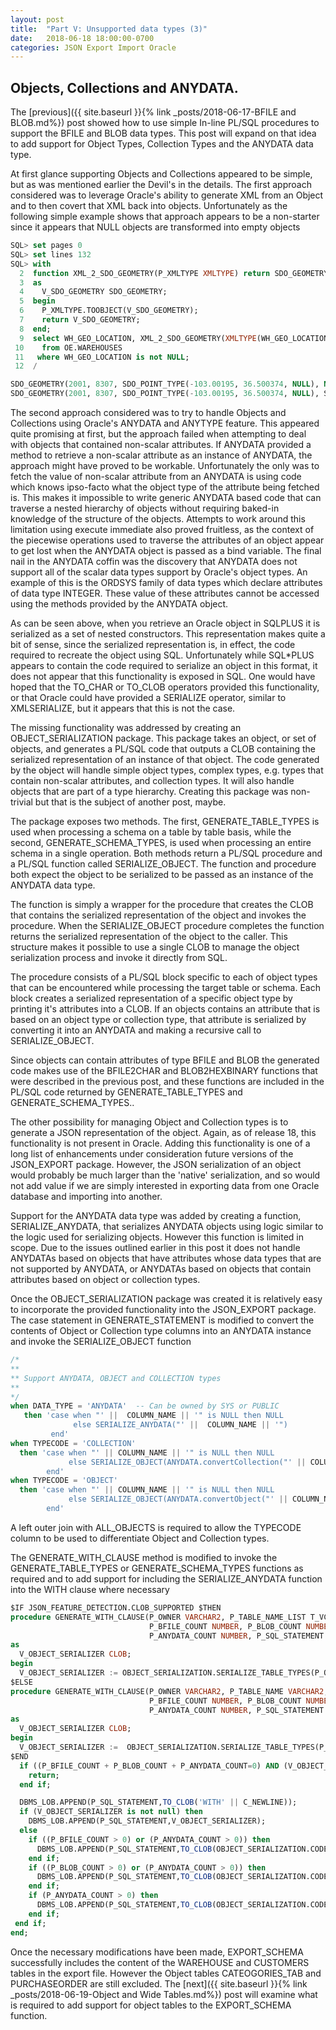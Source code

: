 ```yaml
---
layout: post
title:  "Part V: Unsupported data types (3)"
date:   2018-06-18 18:00:00-0700
categories: JSON Export Import Oracle
---
```


## Objects, Collections and ANYDATA.

The [previous]({{ site.baseurl }}{% link _posts/2018-06-17-BFILE and BLOB.md%}) post showed how to use simple In-line PL/SQL procedures to support the BFILE and BLOB data types. This post will expand on that idea to add support for Object Types, Collection Types and the ANYDATA data type.

At first glance supporting Objects and Collections appeared to be simple, but as was mentioned earlier the Devil's in the details. The first approach considered was to leverage Oracle's ability to generate XML from an Object and to then covert that XML back into objects. Unfortunately as the following simple example shows that approach appears to be a non-starter  since it appears that NULL objects are transformed into empty objects

```SQL
SQL> set pages 0
SQL> set lines 132
SQL> with
  2  function XML_2_SDO_GEOMETRY(P_XMLTYPE XMLTYPE) return SDO_GEOMETRY
  3  as
  4    V_SDO_GEOMETRY SDO_GEOMETRY;
  5  begin
  6    P_XMLTYPE.TOOBJECT(V_SDO_GEOMETRY);
  7    return V_SDO_GEOMETRY;
  8  end;
  9  select WH_GEO_LOCATION, XML_2_SDO_GEOMETRY(XMLTYPE(WH_GEO_LOCATION))
 10    from OE.WAREHOUSES
 11   where WH_GEO_LOCATION is not NULL;
 12  /
```


```SQL
SDO_GEOMETRY(2001, 8307, SDO_POINT_TYPE(-103.00195, 36.500374, NULL), NULL, NULL)
SDO_GEOMETRY(2001, 8307, SDO_POINT_TYPE(-103.00195, 36.500374, NULL), SDO_ELEM_INFO_ARRAY(), SDO_ORDINATE_ARRAY())
```
The second approach considered was to try to handle Objects and Collections using Oracle's ANYDATA and ANYTYPE feature. This appeared quite promising at first, but the approach failed when attempting to deal with objects that contained non-scalar attributes. If ANYDATA provided a method to retrieve a non-scalar attribute as an instance of ANYDATA, the approach might have proved to be workable. Unfortunately the only was to fetch the value of non-scalar attribute from an ANYDATA is using code which knows ipso-facto what the object type of the attribute being fetched is. This makes it impossible to write generic ANYDATA based code that can traverse a nested hierarchy of objects without requiring baked-in knowledge of the structure of the objects. Attempts to work around this limitation  using execute immediate also proved fruitless, as the context of the piecewise operations used to traverse the attributes of an object appear to get lost when the ANYDATA object is passed as a bind variable. The final nail in the ANYDATA coffin was the discovery that ANYDATA does not support all of the scalar data types support by Oracle's object types. An example of this is the ORDSYS family of data types which declare attributes of data type INTEGER. These value of these attributes cannot be accessed using the methods provided by the ANYDATA object.

As can be seen above, when you retrieve an Oracle object in SQLPLUS it is serialized as a set of nested constructors. This representation makes quite a bit of sense, since the serialized representation is, in effect, the code required to recreate the object using SQL. Unfortunately while SQL*PLUS appears to contain the code required to serialize an object in this format, it does not appear that this functionality is exposed in SQL. One would have hoped that the TO_CHAR or TO_CLOB operators provided this functionality, or that Oracle could have provided a SERIALIZE operator, similar to XMLSERIALIZE, but it appears that this is not the case. 

The missing functionality was addressed by creating an OBJECT_SERIALIZATION package. This package takes an object, or set of objects, and generates a PL/SQL code that outputs a CLOB containing the serialized representation of an instance of that object. The code generated by the object will handle simple object types, complex types, e.g. types that contain non-scalar attributes, and collection types. It will also handle objects that are part of a type hierarchy. Creating this package was non-trivial but that is the subject of another post, maybe.

The package exposes two methods. The first, GENERATE_TABLE_TYPES is used when processing a schema on a table by table basis, while the second, GENERATE_SCHEMA_TYPES, is used when processing an entire schema in a single operation. Both methods return a PL/SQL procedure and a PL/SQL function called SERIALIZE_OBJECT. The function and procedure both expect the object to be serialized to be passed as an instance of the ANYDATA data type.

The function is simply  a wrapper for the procedure that creates the CLOB that contains the serialized representation of the object and invokes the procedure. When the SERIALIZE_OBJECT procedure completes the function returns the serialized representation of the object to the caller. This structure makes it possible to use a single CLOB to manage the object serialization process and invoke it directly from SQL.

The procedure consists of a PL/SQL block specific to each of object types that can be encountered while processing the target table or schema. Each block creates a serialized representation of a specific object type by printing it's attributes into a CLOB.  If an objects contains an attribute that is based on an object type or collection type, that attribute is serialized by converting it into an ANYDATA and making a recursive call to SERIALIZE_OBJECT. 

Since objects can contain attributes of type BFILE and BLOB the generated code makes use of the BFILE2CHAR and BLOB2HEXBINARY functions that were described in the previous post, and these functions are included in the PL/SQL code returned by GENERATE_TABLE_TYPES and GENERATE_SCHEMA_TYPES.. 

The other possibility for managing Object and Collection types is to generate a JSON representation of the object. Again, as of release 18, this functionality is not present in Oracle. Adding this functionality is one of a long list of enhancements under consideration future versions of the JSON_EXPORT package. However, the JSON serialization of an object would probably be much larger than the 'native' serialization, and so would not add value if we are simply interested in exporting data  from one Oracle database and importing into another.

Support for the ANYDATA data type was added by creating a function, SERIALIZE_ANYDATA, that serializes ANYDATA objects using logic similar to the logic used for serializing objects. However this function is limited in scope. Due to the issues outlined earlier in this post it does not handle ANYDATAs based on objects that have attributes whose data types that are not supported by ANYDATA, or ANYDATAs based on objects that contain attributes based on object or collection types.

Once the OBJECT_SERIALIZATION package was created it is relatively easy to incorporate the provided  functionality into the JSON_EXPORT package. The case statement in GENERATE_STATEMENT is modified to convert the contents of Object or Collection type columns into an ANYDATA instance and invoke the SERIALIZE_OBJECT function

```SQL
/*
**
** Support ANYDATA, OBJECT and COLLECTION types
**
*/
when DATA_TYPE = 'ANYDATA'  -- Can be owned by SYS or PUBLIC
   then 'case when "' ||  COLUMN_NAME || '" is NULL then NULL 
              else SERIALIZE_ANYDATA("' ||  COLUMN_NAME || '") 
         end'
when TYPECODE = 'COLLECTION'
  then 'case when "' || COLUMN_NAME || '" is NULL then NULL 
             else SERIALIZE_OBJECT(ANYDATA.convertCollection("' || COLUMN_NAME || '")) 
        end'
when TYPECODE = 'OBJECT'
  then 'case when "' || COLUMN_NAME || '" is NULL then NULL 
             else SERIALIZE_OBJECT(ANYDATA.convertObject("' || COLUMN_NAME || '")) 
        end'
```
 A left outer join with ALL_OBJECTS is required to allow the TYPECODE column to be used to differentiate Object and Collection types.				  

The GENERATE_WITH_CLAUSE method is modified to invoke the GENERATE_TABLE_TYPES or GENERATE_SCHEMA_TYPES functions as required and to add support for including the SERIALIZE_ANYDATA function into the WITH clause where necessary

```SQL
$IF JSON_FEATURE_DETECTION.CLOB_SUPPORTED $THEN
procedure GENERATE_WITH_CLAUSE(P_OWNER VARCHAR2, P_TABLE_NAME_LIST T_VC4000_TABLE, 
                               P_BFILE_COUNT NUMBER, P_BLOB_COUNT NUMBER, 
                               P_ANYDATA_COUNT NUMBER, P_SQL_STATEMENT IN OUT CLOB)
as
  V_OBJECT_SERIALIZER CLOB;
begin
  V_OBJECT_SERIALIZER := OBJECT_SERIALIZATION.SERIALIZE_TABLE_TYPES(P_OWNER,P_TABLE_NAME_LIST);
$ELSE
procedure GENERATE_WITH_CLAUSE(P_OWNER VARCHAR2, P_TABLE_NAME VARCHAR2, 
                               P_BFILE_COUNT NUMBER, P_BLOB_COUNT NUMBER, 
                               P_ANYDATA_COUNT NUMBER, P_SQL_STATEMENT IN OUT CLOB)
as
  V_OBJECT_SERIALIZER CLOB;
begin
  V_OBJECT_SERIALIZER :=  OBJECT_SERIALIZATION.SERIALIZE_TABLE_TYPES(P_OWNER,P_TABLE_NAME);	
$END
  if ((P_BFILE_COUNT + P_BLOB_COUNT + P_ANYDATA_COUNT=0) AND (V_OBJECT_SERIALIZER is NULL)) then
    return;
  end if;

  DBMS_LOB.APPEND(P_SQL_STATEMENT,TO_CLOB('WITH' || C_NEWLINE));
  if (V_OBJECT_SERIALIZER is not null) then
    DBMS_LOB.APPEND(P_SQL_STATEMENT,V_OBJECT_SERIALIZER);
  else
    if ((P_BFILE_COUNT > 0) or (P_ANYDATA_COUNT > 0)) then
      DBMS_LOB.APPEND(P_SQL_STATEMENT,TO_CLOB(OBJECT_SERIALIZATION.CODE_BFILE2CHAR));
    end if;
    if ((P_BLOB_COUNT > 0) or (P_ANYDATA_COUNT > 0)) then
      DBMS_LOB.APPEND(P_SQL_STATEMENT,TO_CLOB(OBJECT_SERIALIZATION.CODE_BLOB2HEXBINARY));
    end if;
	if (P_ANYDATA_COUNT > 0) then
      DBMS_LOB.APPEND(P_SQL_STATEMENT,TO_CLOB(OBJECT_SERIALIZATION.CODE_SERIALIZE_ANYDATA));
	end if;
 end if;
end;
```

Once the necessary modifications have been made, EXPORT_SCHEMA successfully includes the content of the  WAREHOUSE and CUSTOMERS tables in the export file. However the Object tables CATEOGORIES_TAB and PURCHASEORDER are still excluded. The [next]({{ site.baseurl }}{% link _posts/2018-06-19-Object and Wide Tables.md%}) post will examine what is required to add support for object tables to  the EXPORT_SCHEMA function.